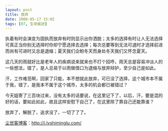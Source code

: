```yaml
---
layout: post
title: 放弃
date: 2008-05-17 15:02
tags: [07, 生命痕迹]
---
```

执着有时会演变为固执而放弃有时则显示出你洒脱；太多的选择有时让人无法选择可真正当你别无选择时你却宁愿选择去选择；每次总要等到无法可退时才选择前进而尚有可进时又总是退缩；夏天我们企盼冬天而身处冬天我们又怀念夏天。

这几天的雨就好比是老年人的疾病说来就来也不打个招呼，雨天总是容易冲淡人的一些想法，错了，是人总易于以雨做借口为退缩与放弃辩护，至少自己是如此。

汗，工作难觅啊，回家了只能，本不想就此放弃，可已没了选择，这个城市本不属于我，错了，是我本不属于这个城市，太多的机会都已被错过？

今天姐寄了三百块过来，没有太多的话要说，在这里记下了，以后，汗，要是混的好的话，要如此如此，故且这样安慰下自己了，在这里除了靠自己还能靠谁？

放弃了，解脱了，追求没了，一切了了了。

<a href="http://i.lvshiminglu.com/">尘世客博客</a>：<a href="http://i.lvshiminglu.com/">http://i.lvshiminglu.com/</a>

